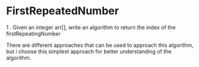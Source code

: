 # FirstRepeatedNumber
1 . Given an integer arr[], write an algorithm to return the index of the firstRepeatingNumber

There are different approaches that can be used to approach this algorithm, but i choose this simplest approach for better understanding of the algorithm.
